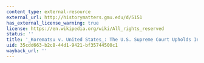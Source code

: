 ```yaml
---
content_type: external-resource
external_url: http://historymatters.gmu.edu/d/5151
has_external_license_warning: true
license: https://en.wikipedia.org/wiki/All_rights_reserved
status: ''
title: '_Korematsu v. United States_: The U.S. Supreme Court Upholds Internment'
uid: 35cdd663-b2c8-44d1-9421-bf35744500c1
wayback_url: ''
---
```

